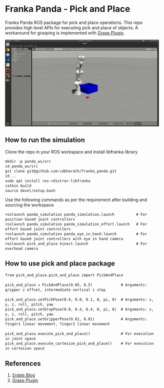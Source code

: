 # Franka Panda - Pick and Place
Franka Panda ROS package for pick and place operations. This repo provides high level APIs for executing pick and place of objects. A workaround for grasping is implemented with [Grasp Plugin](https://github.com/JenniferBuehler/gazebo-pkgs "Grasp Plugin").  

![alt text](./data/pick&place.gif "Pick and Place")

## How to run the simulation
Clone the repo in your ROS workspace and install libfranka library 
```
mkdir -p panda_ws/src
cd panda_ws/src
git clone git@github.com:cdbharath/franka_panda.git
cd ..
sudo apt install ros-<distro>-libfranka
catkin build
source devel/setup.bash
```
Use the following commands as per the requirement after building and sourcing the workspace
```
roslaunch panda_simulation panda_simulation.launch          # For position based joint controllers 
roslaunch panda_simulation panda_simulation_effort.launch   # For effort based joint controllers
roslaunch panda_simulation panda_eye_in_hand.launch         # For effort based joint controllers with eye in hand camera
roslaunch pick_and_place kinect.launch                      # For overhead camera 
```
## How to use pick and place package

```
from pick_and_place.pick_and_place import PickAndPlace

pick_and_place = PickAndPlace(0.05, 0.5)             # Arguments: gripper z offset, intermediate vertical z stop
    
pick_and_place.setPickPose(0.4, 0.0, 0.1, 0, pi, 0)  # Arguments: x, y, z, roll, pitch, yaw 
pick_and_place.setDropPose(0.0, 0.4, 0.4, 0, pi, 0)  # Arguments: x, y, z, roll, pitch, yaw
pick_and_place.setGripperPose(0.01, 0.01)            # Arguments: finger1 linear movement, finger2 linear movement  
    
pick_and_place.execute_pick_and_place()              # For execution in joint space
pick_and_place.execute_cartesian_pick_and_place()    # For execution in cartesian space
```

## References

1. [Erdals Blog](https://erdalpekel.de/?p=55 "Erdals Blog")
2. [Grasp Plugin](https://github.com/JenniferBuehler/gazebo-pkgs "Grasp Plugin")
